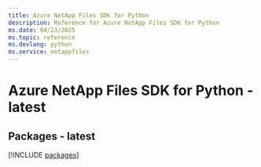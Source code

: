 ```yaml
---
title: Azure NetApp Files SDK for Python
description: Reference for Azure NetApp Files SDK for Python
ms.date: 04/23/2025
ms.topic: reference
ms.devlang: python
ms.service: netappfiles
---
```

# Azure NetApp Files SDK for Python - latest
## Packages - latest
[!INCLUDE [packages](netapp-files-index.md)]
